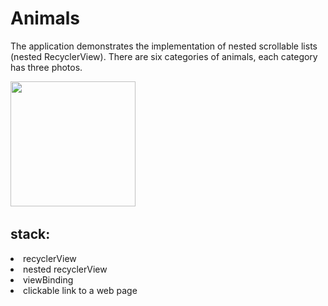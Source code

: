 # Animals
<p>The application demonstrates the implementation of nested scrollable lists (nested RecyclerView). There are six categories of animals, each category has three photos.
</p>

<p>
<img src="https://user-images.githubusercontent.com/87568573/219111291-d8b14c71-7448-4667-8c3e-cb01bf5621e8.jpg" width="200">
<img>
<img>
<img>
<img>
<img>

</p>

## stack:
<li>
recyclerView
</li>
<li>
nested recyclerView
</li>
<li>
viewBinding
</li>
<li>
clickable link to a web page
</li>
